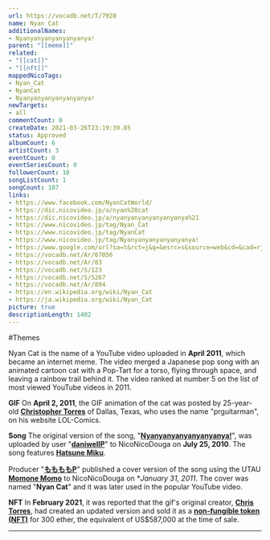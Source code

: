 ```yaml
---
url: https://vocadb.net/T/7928
name: Nyan Cat
additionalNames: 
- Nyanyanyanyanyanyanya!
parent: "[[meme]]"
related:
- "[[cat]]"
- "[[nft]]"
mappedNicoTags:
- Nyan_Cat
- NyanCat
- Nyanyanyanyanyanyanya!
newTargets:
- all
commentCount: 0
createDate: 2021-03-26T23:19:39.85
status: Approved
albumCount: 6
artistCount: 3
eventCount: 0
eventSeriesCount: 0
followerCount: 10
songListCount: 1
songCount: 107
links: 
- https://www.facebook.com/NyanCatWorld/
- https://dic.nicovideo.jp/a/nyan%20cat
- https://dic.nicovideo.jp/a/nyanyanyanyanyanyanya%21
- https://www.nicovideo.jp/tag/Nyan_Cat
- https://www.nicovideo.jp/tag/NyanCat
- https://www.nicovideo.jp/tag/Nyanyanyanyanyanyanya!
- https://www.google.com/url?sa=t&rct=j&q=&esrc=s&source=web&cd=&cad=rja&uact=8&ved=2ahUKEwjU7Mn2-M7vAhWRPOwKHUZdA58QFjAFegQIAhAD&url=http%3A%2F%2Fwww.nyan.cat%2F&usg=AOvVaw1GFID20x3S27gLRQ31oLoF
- https://vocadb.net/Ar/67056
- https://vocadb.net/Ar/83
- https://vocadb.net/S/123
- https://vocadb.net/S/5267
- https://vocadb.net/Ar/894
- https://en.wikipedia.org/wiki/Nyan_Cat
- https://ja.wikipedia.org/wiki/Nyan_Cat
picture: true
descriptionLength: 1402
---
```


#Themes

Nyan Cat is the name of a YouTube video uploaded in **April 2011**, which became an internet meme. The video merged a Japanese pop song with an animated cartoon cat with a Pop-Tart for a torso, flying through space, and leaving a rainbow trail behind it. The video ranked at number 5 on the list of most viewed YouTube videos in 2011.

**GIF**
On **April 2, 2011**, the GIF animation of the cat was posted by 25-year-old **[Christopher Torres](https://vocadb.net/Ar/67056)** of Dallas, Texas, who uses the name "prguitarman", on his website LOL-Comics.

**Song**
The original version of the song, "**[Nyanyanyanyanyanyanya!](https://vocadb.net/S/123)**", was uploaded by user "**[daniwellP](https://vocadb.net/Ar/83)**" to NicoNicoDouga on **July 25, 2010**. The song features **[Hatsune Miku](https://vocadb.net/Ar/1)**.

Producer "**[ももももP](https://vocadb.net/Ar/894)**" published a cover version of the song using the UTAU **[Momone Momo](https://vocadb.net/Ar/598)** to NicoNicoDouga on **January 31, 2011*. The cover was named "**Nyan Cat**" and it was later used in the popular YouTube video.

**NFT**
In **February 2021**, it was reported that the gif's original creator, **[Chris Torres](https://vocadb.net/Ar/67056)**, had created an updated version and sold it as a **[non-fungible token (NFT)](https://vocadb.net/T/9045/nft)** for 300 ether, the equivalent of US$587,000 at the time of sale.

---

